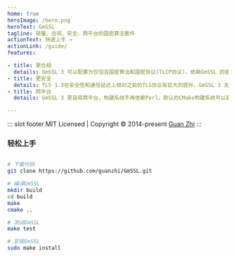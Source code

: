```yaml
---
home: true
heroImage: /hero.png
heroText: GmSSL
tagline: 轻量、合规、安全、跨平台的国密算法套件
actionText: 快速上手 →
actionLink: /guide/
features:

- title: 更合规
  details: GmSSL 3 可以配置为仅包含国密算法和国密协议(TLCP协议)，依赖GmSSL 的密码应用更容易满足密码产品型号检测的要求，避免由于混杂非国密算法、不安全算法等导致的安全问题和合规问题.
- title: 更安全
  details: TLS 1.3在安全性和通信延迟上相对之前的TLS协议有巨大的提升，GmSSL 3 支持TLS 1.3协议和RFC 8998的国密套件。GmSSL 3 默认支持密钥的加密保护，提升了密码算法的抗侧信道攻击能力。
- title: 跨平台
  details: GmSSL 3 更容易跨平台，构建系统不再依赖Perl，默认的CMake构建系统可以容易地和Visual Studio、Android NDK等默认编译工具配合使用，开发者也可以手工编写Makefile在特殊环境中编译、剪裁。

---
```

::: slot footer
MIT Licensed | Copyright © 2014-present [Guan Zhi](https://github.com/guanzhi)
:::
### 轻松上手

``` bash

# 下载代码
git clone https://github.com/guanzhi/GmSSL.git

# 编译GmSSL
mkdir build
cd build
make
cmake ..

# 测试GmSSL
make test

# 安装GmSSL
sudo make install

```